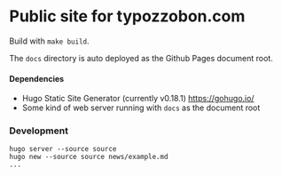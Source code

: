 Public site for typozzobon.com
========================================

Build with `make build`.

The `docs` directory is auto deployed as the Github Pages document root.

#### Dependencies

- Hugo Static Site Generator (currently v0.18.1) <https://gohugo.io/>
- Some kind of web server running with `docs` as the document root

### Development

    hugo server --source source
    hugo new --source source news/example.md
    ...
